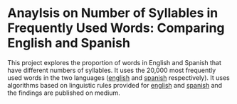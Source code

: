 # Anaylsis on Number of Syllables in Frequently Used Words: Comparing English and Spanish
This project explores the proportion of words in English and Spanish that have different numbers of syllables.
It uses the 20,000 most frequently used words in the two languages ([english](https://github.com/first20hours/google-10000-english/blob/master/20k.txt) and [spanish](https://es.wiktionary.org/wiki/Ap%C3%A9ndice:Palabras_m%C3%A1s_frecuentes_del_espa%C3%B1ol) respectively).
It uses algorithms based on linguistic rules provided for [english](http://www.phonicsontheweb.com/syllables.php) and [spanish](http://www.spanishdict.com/topics/show/116) and the findings
are published on medium.
